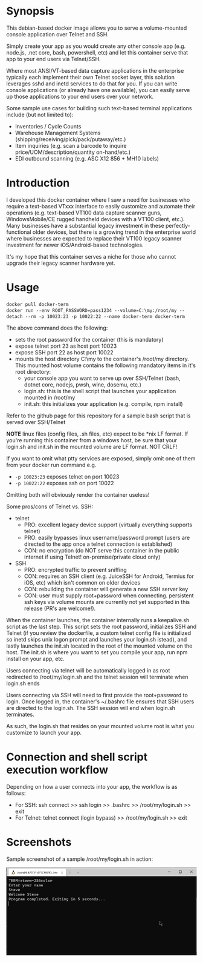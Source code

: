 # Synopsis

This debian-based docker image allows you to serve a volume-mounted console application over Telnet and SSH.

Simply create your app as you would create any other console app (e.g. node.js, .net core, bash, powershell, etc) and let this container serve that app to your end users via Telnet/SSH. 

Where most ANSI/VT-based data capture applications in the enterprise typically each implement their own Telnet socket layer, this solution leverages sshd and inetd services to do that for you. If you can write console applications (or already have one available), you can easily serve up those applications to your end users over your network.

Some sample use cases for building such text-based terminal applications include (but not limited to):

* Inventories / Cycle Counts
* Warehouse Management Systems (shipping/receiving/pick/pack/putaway/etc.)
* Item inquiries (e.g. scan a barcode to inquire price/UOM/description/quantity on-hand/etc.)
* EDI outbound scanning (e.g. ASC X12 856 + MH10 labels)

# Introduction

I developed this docker container where I saw a need for businesses who require a text-based VTxxx interface to easily customize and automate their operations (e.g. text-based VT100 data capture scanner guns, WindowsMobile/CE rugged handheld devices with a VT100 client, etc.). Many businesses have a substantial legacy investment in these perfectly-functional older devices, but there is a growing trend in the enterprise world where businesses are expected to replace their VT100 legacy scanner investment for newer iOS/Android-based technologies. 

It's my hope that this container serves a niche for those who cannot upgrade their legacy scanner hardware yet.

# Usage

```
docker pull docker-term
docker run --env ROOT_PASSWORD=pass1234 --volume=C:\my:/root/my --detach --rm -p 10023:23 -p 10022:22 --name docker-term docker-term
```

The above command does the following:
* sets the root password for the container (this is mandatory)
* expose telnet port 23 as host port 10023
* expose SSH port 22 as host port 10022
* mounts the host directory C:\my to the container's /root/my directory. This mounted host volume contains the following mandatory items in it's root directory:
  * your console app you want to serve up over SSH/Telnet (bash, dotnet core, nodejs, pwsh, wine, dosemu, etc.)
  * login.sh: this is the shell script that launches your application mounted in /root/my
  * init.sh: this initializes your application (e.g. compile, npm install)

Refer to the github page for this repository for a sample bash script that is served over SSH/Telnet

**NOTE** linux files (config files, .sh files, etc) expect to be *nix LF format. If you're running this container from a windows host, be sure that your login.sh and init.sh in the mounted volume are LF format. NOT CRLF!

If you want to omit what ptty services are exposed, simply omit one of them from your docker run command e.g.

* `-p 10023:23` exposes telnet on port 10023
* `-p 10022:22` exposes ssh on port 10022

Omitting both will obviously render the container useless!

Some pros/cons of Telnet vs. SSH:

* telnet
  * PRO: excellent legacy device support (virtually everything supports telnet)
  * PRO: easily bypasses linux username/password prompt (users are directed to the app once a telnet connection is established)
  * CON: no encryption (do NOT serve this container in the public internet if using Telnet! on-premise/private cloud only)
* SSH
  * PRO: encrypted traffic to prevent sniffing
  * CON: requires an SSH client (e.g. JuiceSSH for Android, Termius for iOS, etc) which isn't common on older devices
  * CON: rebuilding the container will generate a new SSH server key
  * CON: user must supply root+password when connecting. persistent ssh keys via volume mounts are currently not yet supported in this release (PR's are welcome!). 

When the container launches, the container internally runs a keepalive.sh script as the last step. This script sets the root password, initializes SSH and Telnet (if you review the dockerfile, a custom telnet config file is initialized so inetd skips unix logon prompt and launches your login.sh istead), and lastly launches the init.sh located in the root of the mounted volume on the host. The init.sh is where you want to set you compile your app, run npm install on your app, etc.

Users connecting via telnet will be automatically logged in as root redirected to /root/my/login.sh and the telnet session will terminate when login.sh ends

Users connecting via SSH will need to first provide the root+password to login. Once logged in, the container's ~/.bashrc file ensures that SSH users are directed to the login.sh. The SSH session will end when login.sh terminates.

As such, the login.sh that resides on your mounted volume root is what you customize to launch your app.

# Connection and shell script execution workflow

Depending on how a user connects into your app, the workflow is as follows:

* For SSH: ssh connect >> ssh login >> .bashrc >> /root/my/login.sh >> exit
* For Telnet: telnet connect (login bypass) >> /root/my/login.sh >> exit

# Screenshots

Sample screenshot of a sample /root/my/login.sh in action:

![Screenshot](screenshot.png)

